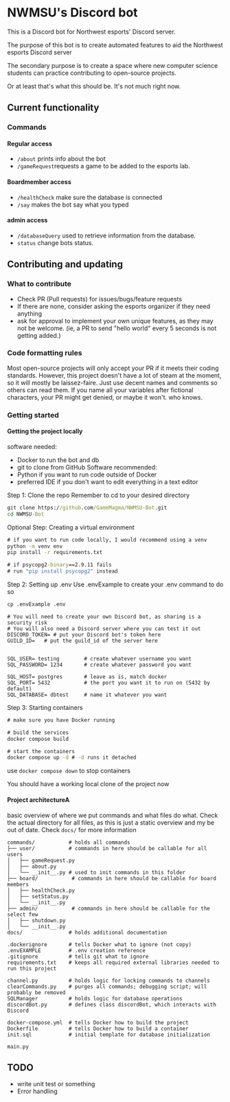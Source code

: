 # NWMSU's Discord bot
This is a Discord bot for Northwest esports' Discord server.

The purpose of this bot is to create automated features to aid the Northwest esports Discord server

The secondary purpose is to create a space where new computer science students can practice contributing to open-source projects. 

Or at least that's what this should be. It's not much right now.

## Current functionality

### Commands

#### Regular access
 - ```/about``` prints info about the bot
 - ```/gameRequest```requests a game to be added to the esports lab.
#### Boardmember access
 - ```/healthCheck``` make sure the database is connected
 - ```/say``` makes the bot say what you typed
#### admin access
 - ```/databaseQuery``` used to retrieve information from the database.
 - ```status``` change bots status.

## Contributing and updating

### What to contribute
 - Check PR (Pull requests) for issues/bugs/feature requests
 - If there are none, consider asking the esports organizer if they need anything
 - ask for approval to implement your own unique features, as they may not be welcome. (ie, a PR to send "hello world" every 5 seconds is not getting added.)

### Code formatting rules
Most open-source projects will only accept your PR if it meets their coding standards. However, this project doesn't have a lot of steam at the moment, so it will mostly be laissez-faire. Just use decent names and comments so others can read them. If you name all your variables after fictional characters, your PR might get denied, or maybe it won't. who knows.

### Getting started
#### Getting the project locally
software needed:
 - Docker           to run the bot and db
 - git              to clone from GitHub
Software recommended:
 - Python           if you want to run code outside of Docker
 - preferred IDE    if you don't want to edit everything in a text editor

Step 1: Clone the repo
Remember to cd to your desired directory 
```cmd
git clone https://github.com/GameMagma/NWMSU-Bot.git
cd NWMSU-Bot
```

Optional Step: Creating a virtual environment
```cmd
# if you want to run code locally, I would recommend using a venv
python -m venv env
pip install -r requirements.txt

# if psycopg2-binary==2.9.11 fails
# run "pip install psycopg2" instead
```

Step 2: Setting up .env
Use .envExample to create your .env
command to do so
```cmd
cp .envExample .env
```

```
# You will need to create your own Discord bot, as sharing is a security risk
# You will also need a Discord server where you can test it out
DISCORD_TOKEN= # put your Discord bot's token here
GUILD_ID=   # put the guild_id of the server here


SQL_USER= testing        # create whatever username you want
SQL_PASSWORD= 1234       # create whatever password you want

SQL_HOST= postgres       # leave as is, match docker
SQL_PORT= 5432           # the port you want it to run on (5432 by default)
SQL_DATABASE= dbtest     # name it whatever you want          
```

Step 3: Starting containers
```cmd
# make sure you have Docker running

# build the services
docker compose build

# start the containers
docker compose up -d # -d runs it detached 
```
use ```docker compose down``` to stop containers

You should have a working local clone of the project now

#### Project architectureA 
basic overview of where we put commands and what files do what. Check the actual directory for all files, as this is just a static overview and my be out of date. Check ```docs/``` for more information
```
commands/           # holds all commands
├── user/           # commands in here should be callable for all users
│   ├── gameRequest.py
│   ├── about.py
│   └── __init__.py # used to init commands in this folder
├── board/           # commands in here should be callable for board members
│   ├── healthCheck.py
│   ├── setStatus.py
│   └── __init__.py 
├── admin/           # commands in here should be callable for the select few
│   ├── shutdown.py
│   └── __init__.py 
docs/               # holds additional documentation

.dockerignore       # tells Docker what to ignore (not copy)
.envEXAMPLE         # .env creation reference
.gitignore          # tells git what to ignore
requirements.txt    # keeps all required external libraries needed to run this project

channel.py          # holds logic for locking commands to channels
clearCommands.py    # purges all commands; debugging script; will probably be removed
SQLManager          # holds logic for database operations
discordBot.py       # defines class discordBot, which interacts with Discord

docker-compose.yml  # tells Docker how to build the project
Dockerfile          # tells Docker how to build a container
init.sql            # initial template for database initialization

main.py
```

## TODO
 - write unit test or something
 - Error handling
